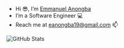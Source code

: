 - Hi 😎, I’m [Emmanuel Anongba](https://github.com/manuelnongba?tab=repositories)
- I’m a Software Engineer 💻
- Reach me at eanongba19@gmail.com 📫

<!---
manuelnongba/manuelnongba is a ✨ special ✨ repository because its `README.md` (this file) appears on your GitHub profile.
You can click the Preview link to take a look at your changes.
--->
![GitHub Stats](https://github-readme-stats.vercel.app/api?username=manuelnongba&theme=radical)
<!-- [![Top Langs](https://github-readme-stats.vercel.app/api/top-langs/?username=manuelnongba&layout=compact&theme=radical) -->
<!-- ![GitHub Streak](https://streak-stats.demolab.com/?user=manuelnongba&theme=radical) -->
